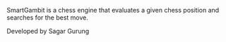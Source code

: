 SmartGambit is a chess engine that evaluates a given chess position and searches for the best move.

Developed by Sagar Gurung
